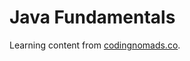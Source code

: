 # Java Fundamentals

Learning content from [codingnomads.co](https://codingnomads.co/courses/learn-java-online/).
